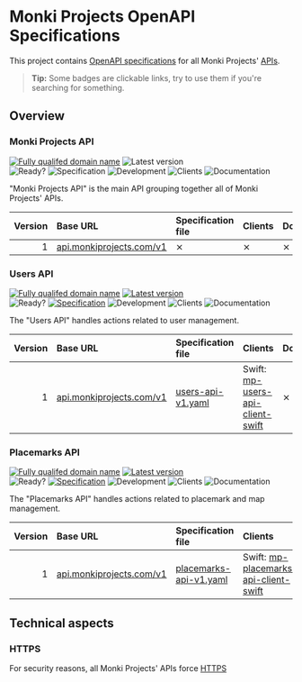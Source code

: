 # Monki Projects OpenAPI Specifications

This project contains [OpenAPI specifications](https://swagger.io/specification/)
for all Monki Projects' [APIs](https://en.wikipedia.org/wiki/API).

> **Tip:** Some badges are clickable links, try to use them if you're searching for something.

## Overview

### Monki Projects API

[![Fully qualifed domain name](https://img.shields.io/badge/base-api.monkiprojects.com-informational)](https://api.monkiprojects.com)
![Latest version](https://img.shields.io/badge/latest-x.x.x-inactive)  
![Ready?](https://img.shields.io/badge/ready%3F-NO-critical)
![Specification](https://img.shields.io/badge/specification-TODO-critical)
![Development](https://img.shields.io/badge/development-TODO-critical)
![Clients](https://img.shields.io/badge/clients-TODO-critical)
![Documentation](https://img.shields.io/badge/documentation-TODO-critical)

"Monki Projects API" is the main API grouping together all of Monki Projects' APIs.

| Version | Base URL | Specification file | Clients | Documentation |
| ------: | :------- | :----------------- | :----- | :------------ |
| 1       | [api.monkiprojects.com/v1](https://api.monkiprojects.com/v1) | ⨯ | ⨯ | ⨯ |

### Users API

[![Fully qualifed domain name](https://img.shields.io/badge/base-api.monkiprojects.com-informational)](https://api.monkiprojects.com)
[![Latest version](https://img.shields.io/badge/latest-1.0.0-informational)](https://api.monkiprojects.com/v1)  
![Ready?](https://img.shields.io/badge/ready%3F-YES-success)
[![Specification](https://img.shields.io/badge/specification-Almost_Ready-important)](./users-api-v1.yaml)
![Development](https://img.shields.io/badge/development-Up_To_Date-success)
![Clients](https://img.shields.io/badge/clients-Up_To_Date-success)
![Documentation](https://img.shields.io/badge/documentation-TODO-critical)

The "Users API" handles actions related to user management.

| Version | Base URL | Specification file | Clients | Documentation |
| ------: | :------- | :----------------- | :----- | :------------ |
| 1       | [api.monkiprojects.com/v1](https://api.monkiprojects.com/v1) | [users-api-v1.yaml](./users-api-v1.yaml) | Swift: [mp-users-api-client-swift](https://github.com/MonkiProjects/mp-users-api-client-swift) | ⨯ |

### Placemarks API

[![Fully qualifed domain name](https://img.shields.io/badge/base-api.monkiprojects.com-informational)](https://api.monkiprojects.com)
[![Latest version](https://img.shields.io/badge/latest-1.0.0-informational)](https://api.monkiprojects.com/v1)  
![Ready?](https://img.shields.io/badge/ready%3F-NO-critical)
[![Specification](https://img.shields.io/badge/specification-Almost_Ready-important)](./placemarks-api-v1.yaml)
![Development](https://img.shields.io/badge/development-Almost_Ready-important)
![Clients](https://img.shields.io/badge/clients-Up_To_Date-success)
![Documentation](https://img.shields.io/badge/documentation-TODO-critical)

The "Placemarks API" handles actions related to placemark and map management.

| Version | Base URL | Specification file | Clients | Documentation |
| ------: | :------- | :----------------- | :----- | :------------ |
| 1       | [api.monkiprojects.com/v1](https://api.monkiprojects.com/v1) | [placemarks-api-v1.yaml](./placemarks-api-v1.yaml) | Swift: [mp-placemarks-api-client-swift](https://github.com/MonkiProjects/mp-placemarks-api-client-swift) | ⨯ |

## Technical aspects

### HTTPS

For security reasons, all Monki Projects' APIs force [HTTPS](https://en.wikipedia.org/wiki/HTTPS)
